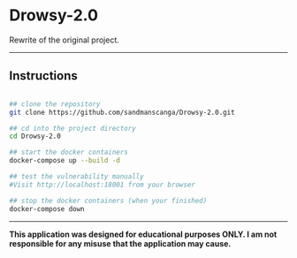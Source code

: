 
# Drowsy-2.0

Rewrite of the original project.

---

## Instructions

```bash

## clone the repository
git clone https://github.com/sandmanscanga/Drowsy-2.0.git

## cd into the project directory
cd Drowsy-2.0

## start the docker containers
docker-compose up --build -d

## test the vulnerability manually
#Visit http://localhost:18001 from your browser

## stop the docker containers (when your finished)
docker-compose down

```

---

**This application was designed for educational purposes ONLY. I am not responsible for any misuse that the application may cause.**
